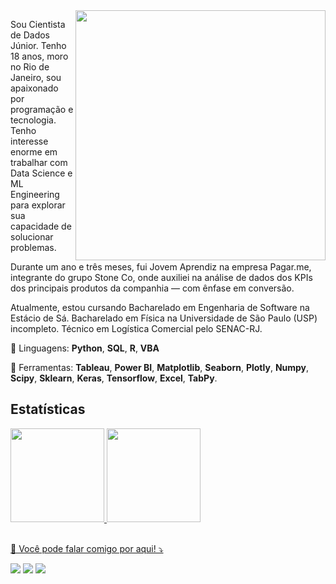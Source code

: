 <img src="https://raw.githubusercontent.com/MicaelliMedeiros/micaellimedeiros/master/image/computer-illustration.png" min-width="400px" max-width="400px" width="400px" align="right">

<p align="left"> 
  Sou Cientista de Dados Júnior. Tenho 18 anos, moro no Rio de Janeiro, sou apaixonado por programação e tecnologia. Tenho interesse enorme em trabalhar com Data Science e ML Engineering para explorar sua capacidade de solucionar problemas. 
  
  Durante um ano e três meses, fui Jovem Aprendiz na empresa Pagar.me, integrante do grupo Stone Co, onde auxiliei na análise de dados dos KPIs dos principais produtos da companhia — com ênfase em conversão. 
  
  Atualmente, estou cursando Bacharelado em Engenharia de Software na Estácio de Sá. Bacharelado em Física na Universidade de São Paulo (USP) incompleto. Técnico em Logística Comercial pelo SENAC-RJ. 
</p>

<p align="left">
    🦄 Linguagens: <strong>Python</strong>, <strong>SQL</strong>, <strong>R</strong>, <strong>VBA</strong>
</p>

<p align="left">
  💼 Ferramentas: <strong>Tableau</strong>, <strong>Power BI</strong>, <strong>Matplotlib</strong>, <strong>Seaborn</strong>, <strong>Plotly</strong>, <strong>Numpy</strong>, <strong>Scipy</strong>, <strong>Sklearn</strong>, <strong>Keras</strong>, <strong>Tensorflow</strong>, <strong>Excel</strong>, <strong>TabPy</strong>.
</p>

<h2> Estatísticas </h2>
<div>
<a href="https://github.com/diasKayky">
<img height="150em" src="https://github-readme-stats.vercel.app/api/top-langs/?username=diasKayky&layout=compact&langs_count=7&theme=dracula"/>
<img height="150em" src="https://github-readme-stats.vercel.app/api?username=diasKayky&show_icons=true&theme=dracula&include_all_commits=true&count_private=true"/>
</div>

<br>
<p align="left">
  💌 Você pode falar comigo por aqui! ⤵️
</p>

<p align="left">
  <a href="mailto:kaykydias.contato@gmail.com" alt="Gmail">
  <img src="https://img.shields.io/badge/-Gmail-FF0000?style=flat-square&labelColor=FF0000&logo=gmail&logoColor=white&link=kaykydias_contato@gamil.com" /></a>

  <a href="https://www.linkedin.com/in/kayky-dias/" alt="Linkedin">
  <img src="https://img.shields.io/badge/-Linkedin-0e76a8?style=flat-square&logo=Linkedin&logoColor=white&link=LINK-DO-SEU-LINKEDIN" /></a>

  <a href="https://www.instagram.com/rskaykyy/" alt="Instagram">
  <img src="https://img.shields.io/badge/-Instagram-DF0174?style=flat-square&labelColor=DF0174&logo=instagram&logoColor=white&link=LINK-DO-SEU-INSTAGRAM"/></a>
</p>  
